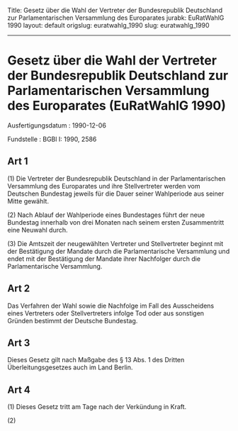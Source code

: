 Title: Gesetz über die Wahl der Vertreter der Bundesrepublik Deutschland zur Parlamentarischen
  Versammlung des Europarates
jurabk: EuRatWahlG 1990
layout: default
origslug: euratwahlg_1990
slug: euratwahlg_1990

---

# Gesetz über die Wahl der Vertreter der Bundesrepublik Deutschland zur Parlamentarischen Versammlung des Europarates (EuRatWahlG 1990)

Ausfertigungsdatum
:   1990-12-06

Fundstelle
:   BGBl I: 1990, 2586



## Art 1

(1) Die Vertreter der Bundesrepublik Deutschland in der
Parlamentarischen Versammlung des Europarates und ihre Stellvertreter
werden vom Deutschen Bundestag jeweils für die Dauer seiner
Wahlperiode aus seiner Mitte gewählt.

(2) Nach Ablauf der Wahlperiode eines Bundestages führt der neue
Bundestag innerhalb von drei Monaten nach seinem ersten Zusammentritt
eine Neuwahl durch.

(3) Die Amtszeit der neugewählten Vertreter und Stellvertreter beginnt
mit der Bestätigung der Mandate durch die Parlamentarische Versammlung
und endet mit der Bestätigung der Mandate ihrer Nachfolger durch die
Parlamentarische Versammlung.


## Art 2

Das Verfahren der Wahl sowie die Nachfolge im Fall des Ausscheidens
eines Vertreters oder Stellvertreters infolge Tod oder aus sonstigen
Gründen bestimmt der Deutsche Bundestag.


## Art 3

Dieses Gesetz gilt nach Maßgabe des § 13 Abs. 1 des Dritten
Überleitungsgesetzes auch im Land Berlin.


## Art 4

(1) Dieses Gesetz tritt am Tage nach der Verkündung in Kraft.

(2)

